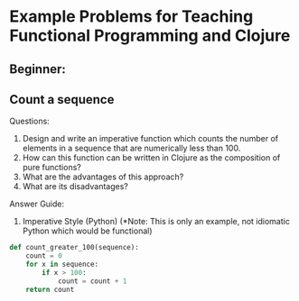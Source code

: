 # Example Problems for Teaching Functional Programming and Clojure

Beginner:
---------

Count a sequence
----------------
Questions:
1. Design and write an imperative function which counts the number of elements in a sequence that are numerically less than 100.
2. How can this function can be written in Clojure as the composition of pure functions?
3. What are the advantages of this approach?
4. What are its disadvantages?

Answer Guide:

1. Imperative Style (Python) (*Note: This is only an example, not idiomatic Python which would be functional)

```python
def count_greater_100(sequence):
    count = 0
    for x in sequence:
        if x > 100:
            count = count + 1
    return count
```




